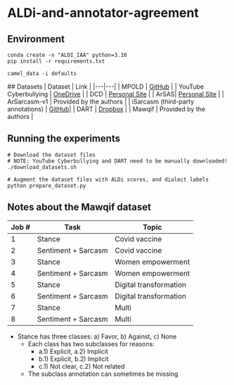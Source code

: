 # ALDi-and-annotator-agreement

## Environment
```
conda create -n "ALDI_IAA" python=3.10
pip install -r requirements.txt

camel_data -i defaults
```

## Datasets
| Dataset  | Link  |
|---|---|
| MPOLD | [GitHub](https://github.com/shammur/Arabic-Offensive-Multi-Platform-SocialMedia-Comment-Dataset/raw/master/data/Arabic_offensive_comment_detection_annotation_4000_selected.xlsx)  |
| YouTube Cyberbullying  | [OneDrive](https://onedrive.live.com/?authkey=%21ACDXj%5FZNcZPqzy0&cid=6EF6951FBF8217F9&id=6EF6951FBF8217F9%21110&parId=6EF6951FBF8217F9%21105&o=OneUp) |
| DCD | [Personal Site](http://alt.qcri.org/~hmubarak/offensive/AJCommentsClassification-CF.xlsx) |
| ArSAS| [Personal Site](https://homepages.inf.ed.ac.uk/wmagdy/Resources/ArSAS.zip) |
| ArSarcasm-v1 | Provided by the authors |
| iSarcasm (third-party annotations) | [GitHub](https://raw.githubusercontent.com/iabufarha/iSarcasmEval/main/third-party%20annotations/arabic_task_a.csv)| 
| DART | [Dropbox](https://www.dropbox.com/s/jslg6fzxeu47flu/DART.zip?dl=0) |
| Mawqif | Provided by the authors |

## Running the experiments
```
# Download the dataset files
# NOTE: YouTube Cyberbullying and DART need to be manually downloaded!
./download_datasets.sh

# Augment the dataset files with ALDi scores, and dialect labels
python prepare_dataset.py
```

## Notes about the Mawqif dataset
|   Job #  |   Task                 |   Topic                   |
|----------|------------------------|---------------------------|
|   1      |   Stance               |   Covid vaccine           |
|   2      |   Sentiment + Sarcasm  |   Covid vaccine           |
|   3      |   Stance               |   Women empowerment       |
|   4      |   Sentiment + Sarcasm  |   Women empowerment       |
|   5      |   Stance               |   Digital transformation  |
|   6      |   Sentiment + Sarcasm  |   Digital transformation  |
|   7      |   Stance               |   Multi                   |
|   8      |   Sentiment + Sarcasm  |   Multi                   |

- Stance has three classes: a) Favor, b) Against, c) None
    - Each class has two subclasses for reasons:
        - a.1) Explicit, a.2) Implicit
        - b.1) Explicit, b.2) Implicit
        - c.1) Not clear, c.2) Not related
    - The subclass annotation can sometimes be missing
